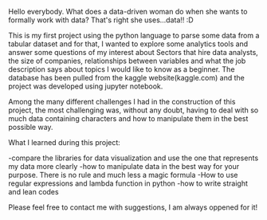 


Hello everybody.
What does a data-driven woman do when she wants to formally work with data? That's right she uses...data!! :D 

This is my first project using the python language to parse some data from a tabular dataset and for that, I wanted to explore
some analytics tools and answer some questions of my interest about Sectors that hire data analysts, 
the size of companies, relationships between variables and what the job description says about topics I would like to know as a beginner. 
The database has been pulled from the kaggle website(kaggle.com) and the project was developed using jupyter notebook.

Among the many different challenges I had in the construction of this project, the most challenging was, without any doubt, having to deal with so much data containing characters and how to manipulate them in the best possible way.

What I learned during this project:

-compare the libraries for data visualization and use the one that represents my data more clearly
-how to manipulate data in the best way for your purpose. There is no rule and much less a magic formula
-How to use regular expressions and lambda function in python
-how to write straight and lean codes


Please feel free to contact me with suggestions, I am always oppened for it! 

